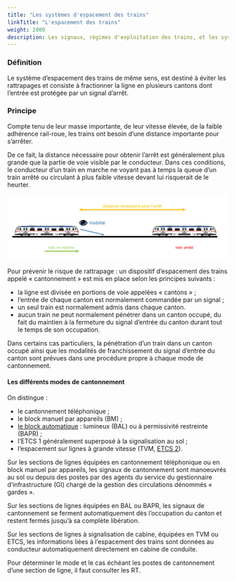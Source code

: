 ```yaml
---
title: "Les systèmes d'espacement des trains"
linkTitle: "L'espacement des trains"
weight: 2000
description: Les signaux, régimes d'exploitation des trains, et les systèmes d'espacement des trains
---
```


### Définition

Le système d’espacement des trains de même sens, est destiné à éviter les rattrapages et consiste à fractionner la ligne
en plusieurs cantons dont l’entrée est protégée par un signal d’arrêt.

### Principe

Compte tenu de leur masse importante, de leur vitesse élevée, de la faible adhérence rail-roue, les trains ont besoin
d’une distance importante pour s’arrêter.

De ce fait, la distance nécessaire pour obtenir l’arrêt est généralement plus grande que la partie de voie visible par
le conducteur. Dans ces conditions, le conducteur d’un train en marche ne voyant pas à temps la queue d’un train arrêté
ou circulant à plus faible vitesse devant lui risquerait de le heurter.

![](../images/document-pedagogique-signaux-regimes-exploitation-v1/image-078.png)

Pour prévenir le risque de rattrapage : un dispositif d’espacement des trains appelé « cantonnement » est mis en place
selon les principes suivants :
- la ligne est divisée en portions de voie appelées « cantons » ;
- l’entrée de chaque canton est normalement commandée par un signal ;
- un seul train est normalement admis dans chaque canton.
- aucun train ne peut normalement pénétrer dans un canton occupé, du fait du maintien à la fermeture du signal d’entrée
du canton durant tout le temps de son occupation.

Dans certains cas particuliers, la pénétration d’un train dans un canton occupé ainsi que les modalités de
franchissement du signal d’entrée du canton sont prévues dans une procédure propre à chaque mode de cantonnement.

#### Les différents modes de cantonnement

On distingue :
- le cantonnement téléphonique ;
- le block manuel par appareils (BM) ;
- [le block automatique](./automatic_block_systems/) : lumineux (BAL) ou à permissivité restreinte (BAPR) ;
- l’ETCS 1 généralement superposé à la signalisation au sol ;
- l’espacement sur lignes à grande vitesse (TVM, [ETCS 2](./ertms/)).

Sur les sections de lignes équipées en cantonnement téléphonique ou en block manuel par appareils, les signaux de
cantonnement sont manoeuvrés au sol ou depuis des postes par des agents du service du gestionnaire d’infrastructure (GI)
chargé de la gestion des circulations dénommés « gardes ».

Sur les sections de lignes équipées en BAL ou BAPR, les signaux de cantonnement se ferment automatiquement dès
l’occupation du canton et restent fermés jusqu’à sa complète libération.

Sur les sections de lignes à signalisation de cabine, équipées en TVM ou ETCS, les informations liées à l’espacement des
trains sont données au conducteur automatiquement directement en cabine de conduite.

Pour déterminer le mode et le cas échéant les postes de cantonnement d’une section de ligne, il faut consulter les RT.